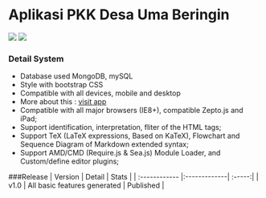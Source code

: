 # Aplikasi PKK Desa Uma Beringin
![](https://img.shields.io/github/tag/pandao/editor.md.svg) ![](https://img.shields.io/github/release/pandao/editor.md.svg)
### Detail System

- Database used MongoDB, mySQL
- Style with bootstrap CSS
- Compatible with all devices, mobile and desktop
- More about this : [visit app](http://pkk.umaberingin.desa.id/)
- Compatible with all major browsers (IE8+), compatible Zepto.js and iPad;
- Support identification, interpretation, fliter of the HTML tags;
- Support TeX (LaTeX expressions, Based on KaTeX), Flowchart and Sequence Diagram of Markdown extended syntax;
- Support AMD/CMD (Require.js & Sea.js) Module Loader, and Custom/define editor plugins;

###Release
| Version  | Detail  | Stats |
| :------------ |:-------------| :-----:|
| v1.0      | All basic features generated | Published |

